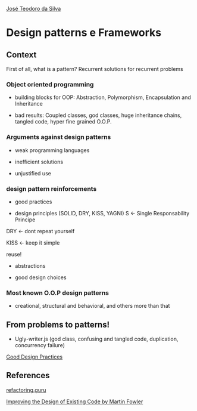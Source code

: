 [José Teodoro da Silva](https://www.linkedin.com/in/jteodorosilva/)

# Design patterns e Frameworks

## Context

First of all, what is a pattern? Recurrent solutions for recurrent problems

### Object oriented programming

- building blocks for OOP: Abstraction, Polymorphism, Encapsulation and Inheritance

- bad results: Coupled classes, god classes, huge inheritance chains, tangled code, hyper fine grained O.O.P.

### Arguments against design patterns

- weak programming languages

- inefficient solutions

- unjustified use

### design pattern reinforcements

- good practices

- design principles (SOLID, DRY, KISS, YAGNI)
S <- Single Responsability Principe

DRY <- dont repeat yourself

KISS <- keep it simple

reuse!

- abstractions

- good design choices

### Most known O.O.P design patterns

- creational, structural and behavioral, and others more than that

## From problems to patterns!

- Ugly-writer.js (god class, confusing and tangled code, duplication, concurrency failure)

[Good Design Practices](https://github.com/joseteodoro/PUCES-2021-FEB-DESIGN-PATTERNS/blob/main/good-practices.md)








## References

[refactoring.guru](https://refactoring.guru/)

[Improving the Design of Existing Code by Martin Fowler](https://martinfowler.com/books/refactoring.html)
